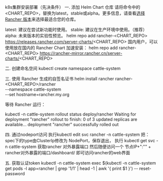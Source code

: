 k8s集群安装部署（先决条件）
一. 添加 Helm Chart 仓库
请将命令中的<CHART_REPO>，替换为latest，stable或alpha。更多信息，请查看[选择 Rancher 版本](https://docs.rancher.cn/docs/rancher2.5/installation/resources/choosing-version/_index)来选择最适合您的仓库。

latest: 建议在尝试新功能时使用。
stable: 建议在生产环境中使用。（推荐）
alpha: 未来版本的实验性预览。
helm repo add rancher-<CHART_REPO> https://releases.rancher.com/server-charts/<CHART_REPO>
国内用户，可以使用放在国内的 Rancher Chart 加速安装：
helm repo add rancher-<CHART_REPO> https://rancher-mirror.rancher.cn/server-charts/<CHART_REPO>

二. 创建命名空间
kubectl create namespace cattle-system

三. 使用 Rancher 生成的自签名证书
helm install rancher rancher-<CHART_REPO>/rancher \
 --namespace cattle-system \
 --set hostname=rancher.my.org

等待 Rancher 运行：

kubectl -n cattle-system rollout status deploy/rancher
Waiting for deployment "rancher" rollout to finish: 0 of 3 updated replicas are available...
deployment "rancher" successfully rolled out

四. 通过nodeport访问
执行kubectl edit svc rancher -n cattle-system
把：spec下的type由ClusterIp修改为 NodePort，保存退出，
执行 kubectl get svc -n cattle-system 获取rancher 对外暴露端口
然后随便访问一个 节点IP+":"" + rancher对外暴露的端口/dashboard/ 即可访问rancher的web界面

五. 获取认证token
kubectl -n cattle-system exec $(kubectl -n cattle-system get pods -l app=rancher | grep '1/1' | head -1 | awk '{ print $1 }') -- reset-password
